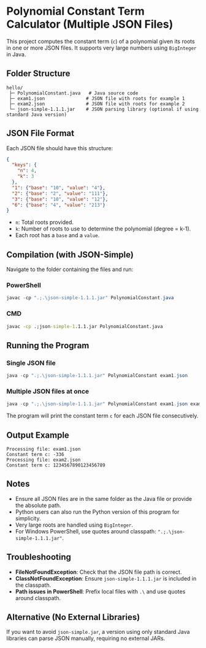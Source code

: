 # Polynomial Constant Term Calculator (Multiple JSON Files)

This project computes the constant term (`c`) of a polynomial given its roots in one or more JSON files. It supports very large numbers using `BigInteger` in Java.

## Folder Structure

```
hello/
 ├─ PolynomialConstant.java   # Java source code
 ├─ exam1.json               # JSON file with roots for example 1
 ├─ exam2.json               # JSON file with roots for example 2
 └─ json-simple-1.1.1.jar    # JSON parsing library (optional if using standard Java version)
```

## JSON File Format

Each JSON file should have this structure:

```json
{
  "keys": {
    "n": 4,
    "k": 3
  },
  "1": {"base": "10", "value": "4"},
  "2": {"base": "2", "value": "111"},
  "3": {"base": "10", "value": "12"},
  "6": {"base": "4", "value": "213"}
}
```

* `n`: Total roots provided.
* `k`: Number of roots to use to determine the polynomial (degree = k-1).
* Each root has a `base` and a `value`.

## Compilation (with JSON-Simple)

Navigate to the folder containing the files and run:

### PowerShell

```powershell
javac -cp ".;.\json-simple-1.1.1.jar" PolynomialConstant.java
```

### CMD

```cmd
javac -cp .;json-simple-1.1.1.jar PolynomialConstant.java
```

## Running the Program

### Single JSON file

```powershell
java -cp ".;.\json-simple-1.1.1.jar" PolynomialConstant exam1.json
```

### Multiple JSON files at once

```powershell
java -cp ".;.\json-simple-1.1.1.jar" PolynomialConstant exam1.json exam2.json
```

The program will print the constant term `c` for each JSON file consecutively.

## Output Example

```
Processing file: exam1.json
Constant term c: -336
Processing file: exam2.json
Constant term c: 1234567890123456789
```

## Notes

* Ensure all JSON files are in the same folder as the Java file or provide the absolute path.
* Python users can also run the Python version of this program for simplicity.
* Very large roots are handled using `BigInteger`.
* For Windows PowerShell, use quotes around classpath: `".;.\json-simple-1.1.1.jar"`.

## Troubleshooting

* **FileNotFoundException**: Check that the JSON file path is correct.
* **ClassNotFoundException**: Ensure `json-simple-1.1.1.jar` is included in the classpath.
* **Path issues in PowerShell**: Prefix local files with `.\` and use quotes around classpath.

## Alternative (No External Libraries)

If you want to avoid `json-simple.jar`, a version using only standard Java libraries can parse JSON manually, requiring no external JARs.
